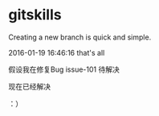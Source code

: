 # gitskills

Creating a new branch is quick and simple.

2016-01-19 16:46:16  that's all

假设我在修复Bug issue-101 待解决

现在已经解决

：）

